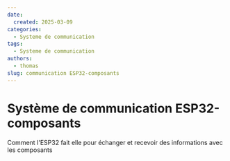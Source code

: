 ```yaml
---
date:
  created: 2025-03-09
categories:
  - Systeme de communication
tags:
  - Systeme de communication
authors:
  - thomas
slug: communication ESP32-composants
---
```


# Système de communication ESP32-composants
Comment l'ESP32 fait elle pour échanger et recevoir des informations avec les composants


<!-- more -->


<!-- a completer et mettre en forme:
## Langage binaire

L’ESP32, comme tout microcontrôleur, fonctionne en langage binaire. Cela signifie qu'il ne comprend que des 0 et des 1, qui correspondent respectivement à des niveaux bas et hauts de tension électrique. Cette logique binaire est la base de la communication entre l’ESP32 et les composants électroniques connectés.

Les signaux binaires peuvent être envoyés sous différentes formes :

Numérique (digital) : soit un état haut (1), soit un état bas (0).

Analogique (PWM - Pulse Width Modulation) : un signal crénelé où la durée pendant laquelle le signal est haut ou bas permet de représenter des valeurs intermédiaires.

Un signal crénelé (ou signal PWM) est utilisé pour simuler une sortie analogique en modulant la durée des impulsions. Par exemple :

Si le signal est haut 80 % du temps, on considère que la valeur est 1.

Si le signal est haut 15 % du temps, on considère que la valeur est 0.

## Les bus de communication

Pour échanger des informations avec des composants, l’ESP32 utilise des bus de communication. Ce sont des systèmes de transmission qui permettent l’échange de données entre le microcontrôleur et les périphériques connectés.

Types de bus courants

I2C (Inter-Integrated Circuit) : Utilisé pour connecter plusieurs composants avec seulement deux fils :

SDA (Serial Data Line) : pour envoyer et recevoir des données.

SCL (Serial Clock Line) : pour synchroniser l'envoi des données.



SPI (Serial Peripheral Interface) : Plus rapide que l'I2C, mais nécessite plus de fils.

UART (Universal Asynchronous Receiver-Transmitter) : Utilisé pour la communication série simple, comme entre un ordinateur et l'ESP32.

## Exemple : Contrôler une LED à couleur variable

Prenons l'exemple d'une LED RVB adressable, qui possède les broches suivantes :

Broche

Fonction

Vcc

Alimentation positive (5V ou 3.3V selon le modèle)

Din

Entrée des données (commande de couleur)

GND

Masse

Dout

Sortie des données vers une autre LED (chaînage)

## Connexion avec l’ESP32

L’ESP32 envoie un signal PWM sur la broche Din de la LED pour modifier sa couleur. Voici un exemple de code pour allumer la LED en rouge, puis la faire passer au bleu :

#include <Adafruit_NeoPixel.h>

#define LED_PIN 4  // GPIO où la LED est connectée
#define NUM_LEDS 1 // Nombre de LED

Adafruit_NeoPixel strip(NUM_LEDS, LED_PIN, NEO_GRB + NEO_KHZ800);

void setup() {
  strip.begin();
  strip.show(); // Éteindre les LED au démarrage
}

void loop() {
  strip.setPixelColor(0, strip.Color(255, 0, 0)); // Rouge
  strip.show();
  delay(1000);
  strip.setPixelColor(0, strip.Color(0, 0, 255)); // Bleu
  strip.show();
  delay(1000);
}

Dans cet exemple :

La LED est connectée au GPIO4.

La couleur est définie par une combinaison de valeurs Rouge (R), Vert (G) et Bleu (B).

La fonction setPixelColor() permet de modifier la couleur de la LED.

L’ESP32 envoie un signal binaire sous forme de pulses électriques pour commander les couleurs de la LED via le bus de communication.


![télécharger les librairies](mkdocs/board_manager_url.png)  


